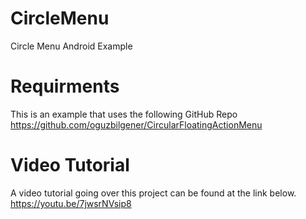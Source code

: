 # CircleMenu
Circle Menu Android Example

# Requirments
This is an example that uses the following GitHub Repo
https://github.com/oguzbilgener/CircularFloatingActionMenu

# Video Tutorial
A video tutorial going over this project can be found at the link below.
https://youtu.be/7jwsrNVsip8
